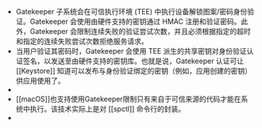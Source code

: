 - Gatekeeper 子系统会在可信执行环境 (TEE) 中执行设备解锁图案/密码身份验证。Gatekeeper 会使用由硬件支持的密钥通过 HMAC 注册和验证密码。此外，Gatekeeper 会限制连续失败的验证尝试次数，并且必须根据指定的超时和指定的连续失败尝试次数拒绝服务请求。
- 当用户验证其密码时，Gatekeeper 会使用 TEE 派生的共享密钥对身份验证认证签名，以发送至由硬件支持的密钥库。也就是说，Gatekeeper 认证可让 [[Keystore]] 知道可以发布与身份验证绑定的密钥（例如，应用创建的密钥）供应用使用了。
-
- [[macOS]]也支持使用Gatekeeper限制只有来自于可信来源的代码才能在系统中执行。该技术实际上是对 [[spctl]] 命令行的封装。
-